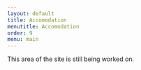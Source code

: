 ```yaml
---
layout: default
title: Accomodation
menutitle: Accomodation
order: 9
menu: main
---
```


This area of the site is still being worked on.